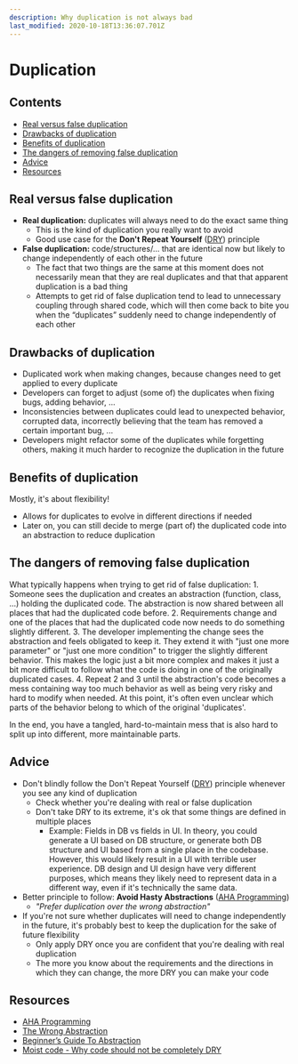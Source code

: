 ```yaml
---
description: Why duplication is not always bad
last_modified: 2020-10-18T13:36:07.701Z
---
```


# Duplication

## Contents

-   [Real versus false duplication](#real-versus-false-duplication)
-   [Drawbacks of duplication](#drawbacks-of-duplication)
-   [Benefits of duplication](#benefits-of-duplication)
-   [The dangers of removing false duplication](#the-dangers-of-removing-false-duplication)
-   [Advice](#advice)
-   [Resources](#resources)

## Real versus false duplication

-   **Real duplication:** duplicates will always need to do the exact same thing
    -   This is the kind of duplication you really want to avoid
    -   Good use case for the **Don't Repeat Yourself** ([DRY](https://en.wikipedia.org/wiki/Don%27t_repeat_yourself)) principle
-   **False duplication:** code/structures/... that are identical now but likely to change independently of each other in the future
    -   The fact that two things are the same at this moment does not necessarily mean that they are real duplicates and that that apparent duplication is a bad thing
    -   Attempts to get rid of false duplication tend to lead to unnecessary coupling through shared code, which will then come back to bite you when the “duplicates” suddenly need to change independently of each other

## Drawbacks of duplication

-   Duplicated work when making changes, because changes need to get applied to every duplicate
-   Developers can forget to adjust (some of) the duplicates when fixing bugs, adding behavior, ...
-   Inconsistencies between duplicates could lead to unexpected behavior, corrupted data, incorrectly believing that the team has removed a certain important bug, ...
-   Developers might refactor some of the duplicates while forgetting others, making it much harder to recognize the duplication in the future

## Benefits of duplication

Mostly, it's about flexibility!

-   Allows for duplicates to evolve in different directions if needed
-   Later on, you can still decide to merge (part of) the duplicated code into an abstraction to reduce duplication

## The dangers of removing false duplication

What typically happens when trying to get rid of false duplication:
1\.  Someone sees the duplication and creates an abstraction (function, class, ...) holding the duplicated code. The abstraction is now shared between all places that had the duplicated code before.
2\.  Requirements change and one of the places that had the duplicated code now needs to do something slightly different.
3\.  The developer implementing the change sees the abstraction and feels obligated to keep it. They extend it with "just one more parameter" or "just one more condition" to trigger the slightly different behavior. This makes the logic just a bit more complex and makes it just a bit more difficult to follow what the code is doing in one of the originally duplicated cases.
4\.  Repeat 2 and 3 until the abstraction's code becomes a mess containing way too much behavior as well as being very risky and hard to modify when needed. At this point, it's often even unclear which parts of the behavior belong to which of the original 'duplicates'.

In the end, you have a tangled, hard-to-maintain mess that is also hard to split up into different, more maintainable parts.

## Advice

-   Don't blindly follow the Don't Repeat Yourself ([DRY](https://en.wikipedia.org/wiki/Don%27t_repeat_yourself)) principle whenever you see any kind of duplication
    -   Check whether you're dealing with real or false duplication
    -   Don't take DRY to its extreme, it's ok that some things are defined in multiple places
        -   Example: Fields in DB vs fields in UI. In theory, you could generate a UI based on DB structure, or generate both DB structure and UI based from a single place in the codebase. However, this would likely result in a UI with terrible user experience. DB design and UI design have very different purposes, which means they likely need to represent data in a different way, even if it's technically the same data.
-   Better principle to follow: **Avoid Hasty Abstractions** ([AHA Programming](https://kentcdodds.com/blog/aha-programming))
    -   _"Prefer duplication over the wrong abstraction"_
-   If you're not sure whether duplicates will need to change independently in the future, it's probably best to keep the duplication for the sake of future flexibility
    -   Only apply DRY once you are confident that you're dealing with real duplication
    -   The more you know about the requirements and the directions in which they can change, the more DRY you can make your code

## Resources

-   [AHA Programming](https://kentcdodds.com/blog/aha-programming)
-   [The Wrong Abstraction](https://www.sandimetz.com/blog/2016/1/20/the-wrong-abstraction)
-   [Beginner’s Guide To Abstraction](https://jesseduffield.com/beginners-guide-to-abstraction/)
-   [Moist code - Why code should not be completely DRY](https://startup-cto.net/moist-code-why-code-should-not-be-completely-dry/)
